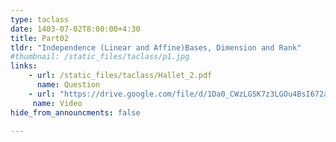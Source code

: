 ```yaml
---
type: taclass
date: 1403-07-02T8:00:00+4:30
title: Part02 
tldr: "Independence (Linear and Affine)Bases, Dimension and Rank"
#thumbnail: /static_files/taclass/p1.jpg
links: 
    - url: /static_files/taclass/Hallet_2.pdf
      name: Question
    - url: "https://drive.google.com/file/d/1Da0_CWzLGSK7z3LGOu4BsI672anqmSXx/view?usp=sharing"
     name: Video
hide_from_announcments: false

---
```

